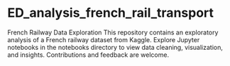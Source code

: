 # ED_analysis_french_rail_transport
French Railway Data Exploration
This repository contains an exploratory analysis of a French railway dataset from Kaggle. Explore Jupyter notebooks in the notebooks directory to view data cleaning, visualization, and insights. Contributions and feedback are welcome.

